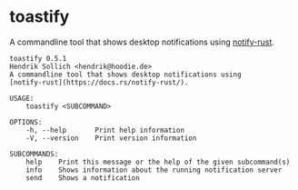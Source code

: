 # toastify

A commandline tool that shows desktop notifications using [notify-rust](https://docs.rs/notify-rust/).

```text
toastify 0.5.1
Hendrik Sollich <hendrik@hoodie.de>
A commandline tool that shows desktop notifications using
[notify-rust](https://docs.rs/notify-rust/).

USAGE:
    toastify <SUBCOMMAND>

OPTIONS:
    -h, --help       Print help information
    -V, --version    Print version information

SUBCOMMANDS:
    help    Print this message or the help of the given subcommand(s)
    info    Shows information about the running notification server
    send    Shows a notification
```

